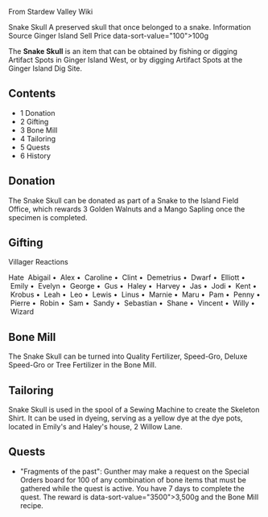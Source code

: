 From Stardew Valley Wiki

Snake Skull A preserved skull that once belonged to a snake. Information Source Ginger Island Sell Price data-sort-value="100"&gt;100g

The **Snake Skull** is an item that can be obtained by fishing or digging Artifact Spots in Ginger Island West, or by digging Artifact Spots at the Ginger Island Dig Site.

## Contents

- 1 Donation
- 2 Gifting
- 3 Bone Mill
- 4 Tailoring
- 5 Quests
- 6 History

## Donation

The Snake Skull can be donated as part of a Snake to the Island Field Office, which rewards 3 Golden Walnuts and a Mango Sapling once the specimen is completed.

## Gifting

Villager Reactions

Hate  Abigail •  Alex •  Caroline •  Clint •  Demetrius •  Dwarf •  Elliott •  Emily •  Evelyn •  George •  Gus •  Haley •  Harvey •  Jas •  Jodi •  Kent •  Krobus •  Leah •  Leo •  Lewis •  Linus •  Marnie •  Maru •  Pam •  Penny •  Pierre •  Robin •  Sam •  Sandy •  Sebastian •  Shane •  Vincent •  Willy •  Wizard

## Bone Mill

The Snake Skull can be turned into Quality Fertilizer, Speed-Gro, Deluxe Speed-Gro or Tree Fertilizer in the Bone Mill.

## Tailoring

Snake Skull is used in the spool of a Sewing Machine to create the Skeleton Shirt. It can be used in dyeing, serving as a yellow dye at the dye pots, located in Emily's and Haley's house, 2 Willow Lane.

## Quests

- "Fragments of the past": Gunther may make a request on the Special Orders board for 100 of any combination of bone items that must be gathered while the quest is active. You have 7 days to complete the quest. The reward is data-sort-value="3500"&gt;3,500g and the Bone Mill recipe.